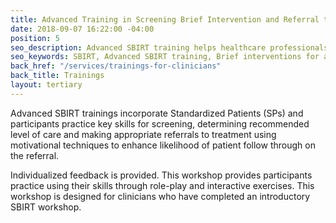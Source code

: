 ```yaml
---
title: Advanced Training in Screening Brief Intervention and Referral to Treatment (SBIRT)
date: 2018-09-07 16:22:00 -04:00
position: 5
seo_description: Advanced SBIRT training helps healthcare professionals learn to identify substance use disorders and skilfully refer to treatment.  
seo_keywords: SBIRT, Advanced SBIRT training, Brief interventions for addiction, Advanced training in SBIRT
back_href: "/services/trainings-for-clinicians"
back_title: Trainings
layout: tertiary
---
```


Advanced SBIRT trainings incorporate Standardized Patients (SPs) and participants practice key skills for screening, determining recommended level of care and making appropriate referrals to treatment using motivational techniques to enhance likelihood of patient follow through on the referral.

Individualized feedback is provided.   This workshop provides participants practice using their skills through role-play and interactive exercises.  This workshop is designed for clinicians who have completed an introductory SBIRT workshop.
